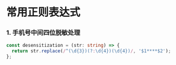 # 常用正则表达式

### 1. 手机号中间四位脱敏处理

```typescript
const desensitization = (str: string) => {
  return str.replace(/^(\d{3})(?:\d{4})(\d{4})/, '$1****$2');
};
```
